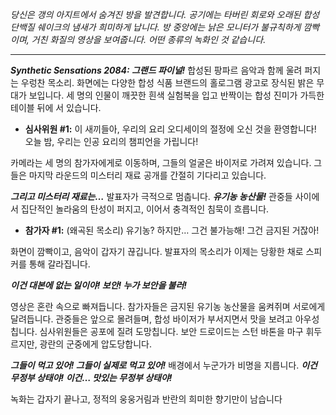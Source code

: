 _당신은 갱의 아지트에서 숨겨진 방을 발견합니다. 공기에는 타버린 회로와 오래된 합성 단백질 쉐이크의 냄새가 희미하게 납니다. 방 중앙에는 낡은 모니터가 불규칙하게 깜빡이며, 거친 화질의 영상을 보여줍니다. 어떤 종류의 녹화인 것 같습니다._

---

**_Synthetic Sensations 2084: 그랜드 파이널!_** 합성된 팡파르 음악과 함께 울려 퍼지는 우렁찬 목소리. 화면에는 다양한 합성 식품 브랜드의 홀로그램 광고로 장식된 밝은 무대가 보입니다. 세 명의 인물이 깨끗한 흰색 실험복을 입고 반짝이는 합성 진미가 가득한 테이블 뒤에 서 있습니다.

- **심사위원 #1:** 이 새끼들아, 우리의 요리 오디세이의 절정에 오신 것을 환영합니다! 오늘 밤, 우리는 인공 요리의 챔피언을 가립니다!

카메라는 세 명의 참가자에게로 이동하며, 그들의 얼굴은 바이저로 가려져 있습니다. 그들은 마지막 라운드의 미스터리 재료 공개를 간절히 기다리고 있습니다.

**_그리고 미스터리 재료는…_** 발표자가 극적으로 멈춥니다. **_유기농 농산물!_** 관중들 사이에서 집단적인 놀라움의 탄성이 퍼지고, 이어서 충격적인 침묵이 흐릅니다.

- **참가자 #1:** (왜곡된 목소리) 유기농? 하지만… 그건 불가능해! 그건 금지된 거잖아!

화면이 깜빡이고, 음악이 갑자기 끊깁니다. 발표자의 목소리가 이제는 당황한 채로 스피커를 통해 갈라집니다.

**_이건 대본에 없는 일이야! 보안! 누가 보안을 불러!_**

영상은 혼란 속으로 빠져듭니다. 참가자들은 금지된 유기농 농산물을 움켜쥐며 서로에게 달려듭니다. 관중들은 앞으로 몰려들며, 합성 바이저가 부서지면서 맛을 보려고 아우성칩니다. 심사위원들은 공포에 질려 도망칩니다. 보안 드로이드는 스턴 바톤을 마구 휘두르지만, 광란의 군중에게 압도당합니다.

**_그들이 먹고 있어! 그들이 실제로 먹고 있어!_** 배경에서 누군가가 비명을 지릅니다. **_이건 무정부 상태야! 이건… 맛있는 무정부 상태야!_**

녹화는 갑자기 끝나고, 정적의 웅웅거림과 반란의 희미한 향기만이 남습니다
